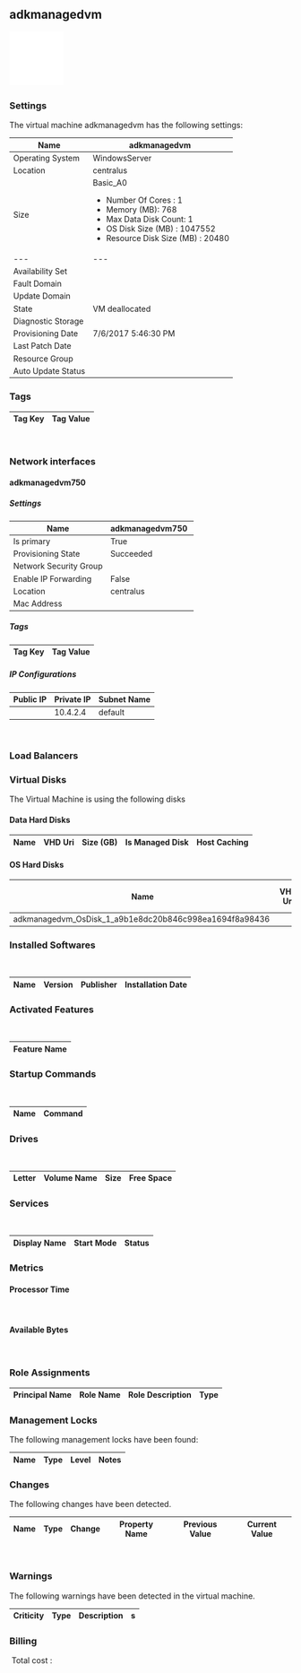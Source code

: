 
## adkmanagedvm 
![alt text](/assets/c2169c7ca50641928a47b2a6c2736c2a.jpg) 
### Settings
The virtual machine adkmanagedvm has the following settings:

| Name | adkmanagedvm  |
| --- | --- |
| Operating System | WindowsServer  |
| Location | centralus  |
| Size | Basic_A0 <passthrough><ul><li><span>Number</span><span> </span><span>Of</span><span> </span><span>Cores</span><span> :</span><span> </span>1</li><li><span>Memory</span><span> (</span><span>MB</span><span>): </span>768</li><li><span>Max</span><span> </span><span>Data</span><span> </span><span>Disk</span><span> </span><span>Count</span><span>: </span>1</li><li><span>OS Disk Size (MB</span><span>) :</span><span> </span>1047552</li><li><span>Resource Disk Size (MB</span><span>) :</span><span> </span>20480</li></ul></passthrough> |
| --- | --- |
| Availability Set |   |
| Fault Domain |   |
| Update Domain |   |
| State | VM deallocated  |
| Diagnostic Storage |   |
| Provisioning Date | 7/6/2017 5:46:30 PM  |
| Last Patch Date |   |
| Resource Group |   |
| Auto Update Status |   |


### Tags


| Tag Key | Tag Value |
| --- | --- |
 
### Network interfaces

#### adkmanagedvm750 

##### Settings


| Name | adkmanagedvm750  |
| --- | --- |
| Is primary | True  |
| Provisioning State | Succeeded  |
| Network Security Group |   |
| Enable IP Forwarding | False  |
| Location | centralus  |
| Mac Address |   |


##### Tags


| Tag Key | Tag Value |
| --- | --- |

##### IP Configurations


| Public IP | Private IP | Subnet Name |
| --- | --- | --- |
|   | 10.4.2.4  | default  |
 
### Load Balancers


### Virtual Disks
The Virtual Machine is using the following disks
#### Data Hard Disks


| Name | VHD Uri | Size (GB) | Is Managed Disk | Host Caching |
| --- | --- | --- | --- | --- |

#### OS Hard Disks


| Name | VHD Uri | Size (GB) | Is Managed Disk | Host Caching |
| --- | --- | --- | --- | --- |
| adkmanagedvm_OsDisk_1_a9b1e8dc20b846c998ea1694f8a98436  |   |   | True  | ReadWrite  |

### Installed Softwares
 

| Name | Version | Publisher | Installation Date |
| --- | --- | --- | --- |

### Activated Features
 

| Feature Name |
| --- |

### Startup Commands
 

| Name | Command |
| --- | --- |

### Drives
 

| Letter | Volume Name | Size | Free Space |
| --- | --- | --- | --- |

### Services
 

| Display Name | Start Mode | Status |
| --- | --- | --- |

### Metrics

#### Processor Time
 
#### Available Bytes
  
### Role Assignments


| Principal Name | Role Name | Role Description | Type |
| --- | --- | --- | --- |

### Management Locks
The following management locks have been found: 

| Name | Type | Level | Notes |
| --- | --- | --- | --- |

### Changes
The following changes have been detected. 

| Name | Type | Change | Property Name | Previous Value | Current Value |
| --- | --- | --- | --- | --- | --- |
 
### Warnings
The following warnings have been detected in the virtual machine. 

| Criticity | Type | Description | s |
| --- | --- | --- | --- |

### Billing
 Total cost : 
